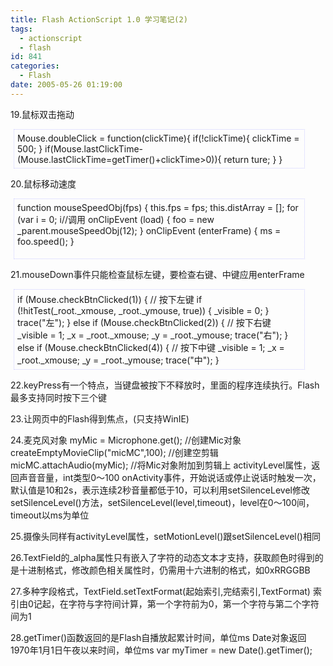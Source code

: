 ```yaml
---
title: Flash ActionScript 1.0 学习笔记(2)
tags:
  - actionscript
  - flash
id: 841
categories:
  - Flash
date: 2005-05-26 01:19:00
---
```


19.鼠标双击拖动

<DIV style="BORDER-RIGHT: #ccf 1px dotted; PADDING-RIGHT: 5px; BORDER-TOP: #ccf 1px dotted; PADDING-LEFT: 5px; PADDING-BOTTOM: 5px; MARGIN: 5px; BORDER-LEFT: #ccf 1px dotted; WIDTH: 90%; PADDING-TOP: 5px; BORDER-BOTTOM: #ccf 1px dotted">
Mouse.doubleClick = function(clickTime){
if(!clickTime){
clickTime = 500;
}
if(Mouse.lastClickTime-(Mouse.lastClickTime=getTimer()+clickTime&gt;0)){
return ture;
}
}
</DIV>

20.鼠标移动速度

<DIV style="BORDER-RIGHT: #ccf 1px dotted; PADDING-RIGHT: 5px; BORDER-TOP: #ccf 1px dotted; PADDING-LEFT: 5px; PADDING-BOTTOM: 5px; MARGIN: 5px; BORDER-LEFT: #ccf 1px dotted; WIDTH: 90%; PADDING-TOP: 5px; BORDER-BOTTOM: #ccf 1px dotted">
function mouseSpeedObj(fps) {
this.fps = fps;
this.distArray = [];
for (var i = 0; i<FPS; i++) {
 this.distArray[i] = 0;
}
this.distSum = 0;
this.distArrayId = 0;
}
mouseSpeedObj.prototype.speed = function() {
var xdiff = xold-(xold=_root._xmouse);
var ydiff = yold-(yold=_root._ymouse);
var dist = Math.sqrt(xdiff*xdiff+ydiff*ydiff);
if (dist == 0) {
return 0;
}
this.distSum -= this.distArray[this.distArrayId];
this.distArray[this.distArrayId] = dist;
this.distSum += dist;
this.distArrayId = ++this.distArrayId%this.fps;
return Math.round(this.distSum*0.127044)/100;
};

//调用
onClipEvent (load) {
foo = new _parent.mouseSpeedObj(12);
}
onClipEvent (enterFrame) {
ms = foo.speed();
}
</DIV>

21.mouseDown事件只能检查鼠标左键，要检查右键、中键应用enterFrame

<DIV style="BORDER-RIGHT: #ccf 1px dotted; PADDING-RIGHT: 5px; BORDER-TOP: #ccf 1px dotted; PADDING-LEFT: 5px; PADDING-BOTTOM: 5px; MARGIN: 5px; BORDER-LEFT: #ccf 1px dotted; WIDTH: 90%; PADDING-TOP: 5px; BORDER-BOTTOM: #ccf 1px dotted">
if (Mouse.checkBtnClicked(1)) {
// 按下左键
if (!hitTest(_root._xmouse, _root._ymouse, true)) {
_visible = 0;
}
trace("左");
} else if (Mouse.checkBtnClicked(2)) {
// 按下右键
_visible = 1;
_x = _root._xmouse;
_y = _root._ymouse;
trace("右");
} else if (Mouse.checkBtnClicked(4)) {
// 按下中键
_visible = 1;
_x = _root._xmouse;
_y = _root._ymouse;
trace("中");
}
</DIV>

22.keyPress有一个特点，当键盘被按下不释放时，里面的程序连续执行。Flash最多支持同时按下三个键

23.让网页中的Flash得到焦点，(只支持WinIE)

24.麦克风对象
myMic = Microphone.get(); //创建Mic对象
createEmptyMovieClip("micMC",100); //创建空剪辑
micMC.attachAudio(myMic); //将Mic对象附加到剪辑上
activityLevel属性，返回声音音量，int类型0～100
onActivity事件，开始说话或停止说话时触发一次，默认值是10和2s，表示连续2秒音量都低于10，可以利用setSilenceLevel修改
setSilenceLevel()方法，setSilenceLevel(level,timeout)，level在0～100间，timeout以ms为单位

25.摄像头同样有activityLevel属性，setMotionLevel()跟setSilenceLevel()相同

26.TextField的_alpha属性只有嵌入了字符的动态文本才支持，获取颜色时得到的是十进制格式，修改颜色相关属性时，仍需用十六进制的格式，如0xRRGGBB

27.多种字段格式，TextField.setTextFormat(起始索引,完结索引,TextFormat)
索引由0记起，在字符与字符间计算，第一个字符前为0，第一个字符与第二个字符间为1

28.getTimer()函数返回的是Flash自播放起累计时间，单位ms
Date对象返回1970年1月1日午夜以来时间，单位ms
var myTimer = new Date().getTimer();